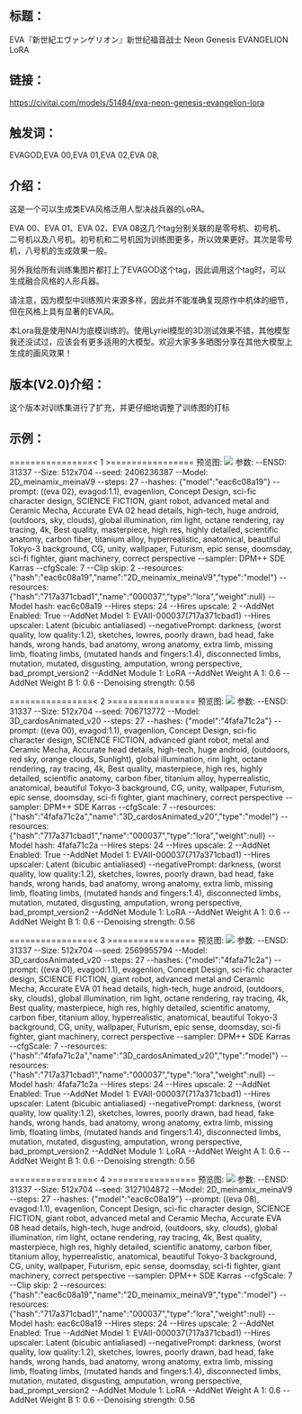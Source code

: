 ## 标题：
EVA『新世紀エヴァンゲリオン』新世纪福音战士 Neon Genesis EVANGELION LoRA

## 链接：
https://civitai.com/models/51484/eva-neon-genesis-evangelion-lora

## 触发词：
EVAGOD,EVA 00,EVA 01,EVA 02,EVA 08,

## 介绍：
<p>这是一个可以生成类EVA风格泛用人型决战兵器的LoRA。</p><p>EVA 00、EVA 01、EVA 02、EVA 08这几个tag分别关联的是零号机、初号机、二号机以及八号机。初号机和二号机因为训练图更多，所以效果更好。其次是零号机，八号机的生成效果一般。</p><p>另外我给所有训练集图片都打上了EVAGOD这个tag，因此调用这个tag时，可以生成融合风格的人形兵器。</p><p>请注意，因为模型中训练照片来源多样，因此并不能准确复现原作中机体的细节，但在风格上具有显著的EVA风。</p><p>本Lora我是使用NAI为底模训练的。使用Lyriel模型的3D测试效果不错，其他模型我还没试过，应该会有更多适用的大模型。欢迎大家多多晒图分享在其他大模型上生成的画风效果！</p>

## 版本(V2.0)介绍：
<p>这个版本对训练集进行了扩充，并更仔细地调整了训练图的打标</p>

## 示例：
================\< 1 \>================
预览图: 
![](https://image.civitai.com/xG1nkqKTMzGDvpLrqFT7WA/8afced28-2554-4bfe-56c8-cd06f5322b00/width=450/613082.jpeg)
参数: 
--ENSD: 31337
--Size: 512x704
--seed: 2406236387
--Model: 2D_meinamix_meinaV9
--steps: 27
--hashes: {"model":"eac6c08a19"}
--prompt: ((eva 02), evagod:1.1), evagenlion, Concept Design, sci-fic character design, SCIENCE FICTION, giant robot, advanced metal and Ceramic Mecha, Accurate EVA 02 head details, high-tech, huge android, (outdoors, sky, clouds), global illumination, rim light, octane rendering, ray tracing, 4k, Best quality, masterpiece, high res, highly detailed, scientific anatomy, carbon fiber, titanium alloy, hyperrealistic, anatomical, beautiful Tokyo-3 background, CG, unity, wallpaper, Futurism, epic sense, doomsday, sci-fi fighter, giant machinery, correct perspective
--sampler: DPM++ SDE Karras
--cfgScale: 7
--Clip skip: 2
--resources: {"hash":"eac6c08a19","name":"2D_meinamix_meinaV9","type":"model"}
--resources: {"hash":"717a371cbad1","name":"000037","type":"lora","weight":null}
--Model hash: eac6c08a19
--Hires steps: 24
--Hires upscale: 2
--AddNet Enabled: True
--AddNet Model 1: EVAII-000037(717a371cbad1)
--Hires upscaler: Latent (bicubic antialiased)
--negativePrompt: darkness, (worst quality, low quality:1.2), sketches, lowres, poorly drawn, bad head, fake hands, wrong hands, bad anatomy, wrong anatomy, extra limb, missing limb, floating limbs, (mutated hands and fingers:1.4), disconnected limbs, mutation, mutated, disgusting, amputation, wrong perspective, bad_prompt_version2
--AddNet Module 1: LoRA
--AddNet Weight A 1: 0.6
--AddNet Weight B 1: 0.6
--Denoising strength: 0.56

================\< 2 \>================
预览图: 
![](https://image.civitai.com/xG1nkqKTMzGDvpLrqFT7WA/cd90590d-3310-43b3-d74c-cebaf5c25700/width=450/613096.jpeg)
参数: 
--ENSD: 31337
--Size: 512x704
--seed: 706713772
--Model: 3D_cardosAnimated_v20
--steps: 27
--hashes: {"model":"4fafa71c2a"}
--prompt: ((eva 00), evagod:1.1), evagenlion, Concept Design, sci-fic character design, SCIENCE FICTION, advanced giant robot, metal and Ceramic Mecha, Accurate head details, high-tech, huge android, (outdoors, red sky, orange clouds, Sunlight), global illumination, rim light, octane rendering, ray tracing, 4k, Best quality, masterpiece, high res, highly detailed, scientific anatomy, carbon fiber, titanium alloy, hyperrealistic, anatomical, beautiful Tokyo-3 background, CG, unity, wallpaper, Futurism, epic sense, doomsday, sci-fi fighter, giant machinery, correct perspective
--sampler: DPM++ SDE Karras
--cfgScale: 7
--resources: {"hash":"4fafa71c2a","name":"3D_cardosAnimated_v20","type":"model"}
--resources: {"hash":"717a371cbad1","name":"000037","type":"lora","weight":null}
--Model hash: 4fafa71c2a
--Hires steps: 24
--Hires upscale: 2
--AddNet Enabled: True
--AddNet Model 1: EVAII-000037(717a371cbad1)
--Hires upscaler: Latent (bicubic antialiased)
--negativePrompt: darkness, (worst quality, low quality:1.2), sketches, lowres, poorly drawn, bad head, fake hands, wrong hands, bad anatomy, wrong anatomy, extra limb, missing limb, floating limbs, (mutated hands and fingers:1.4), disconnected limbs, mutation, mutated, disgusting, amputation, wrong perspective, bad_prompt_version2
--AddNet Module 1: LoRA
--AddNet Weight A 1: 0.6
--AddNet Weight B 1: 0.6
--Denoising strength: 0.56

================\< 3 \>================
预览图: 
![](https://image.civitai.com/xG1nkqKTMzGDvpLrqFT7WA/95f1104e-a1f3-4742-50e3-10e648373300/width=450/613107.jpeg)
参数: 
--ENSD: 31337
--Size: 512x704
--seed: 2569955794
--Model: 3D_cardosAnimated_v20
--steps: 27
--hashes: {"model":"4fafa71c2a"}
--prompt: ((eva 01), evagod:1.1), evagenlion, Concept Design, sci-fic character design, SCIENCE FICTION, giant robot, advanced metal and Ceramic Mecha, Accurate EVA 01 head details, high-tech, huge android, (outdoors, sky, clouds), global illumination, rim light, octane rendering, ray tracing, 4k, Best quality, masterpiece, high res, highly detailed, scientific anatomy, carbon fiber, titanium alloy, hyperrealistic, anatomical, beautiful Tokyo-3 background, CG, unity, wallpaper, Futurism, epic sense, doomsday, sci-fi fighter, giant machinery, correct perspective
--sampler: DPM++ SDE Karras
--cfgScale: 7
--resources: {"hash":"4fafa71c2a","name":"3D_cardosAnimated_v20","type":"model"}
--resources: {"hash":"717a371cbad1","name":"000037","type":"lora","weight":null}
--Model hash: 4fafa71c2a
--Hires steps: 24
--Hires upscale: 2
--AddNet Enabled: True
--AddNet Model 1: EVAII-000037(717a371cbad1)
--Hires upscaler: Latent (bicubic antialiased)
--negativePrompt: darkness, (worst quality, low quality:1.2), sketches, lowres, poorly drawn, bad head, fake hands, wrong hands, bad anatomy, wrong anatomy, extra limb, missing limb, floating limbs, (mutated hands and fingers:1.4), disconnected limbs, mutation, mutated, disgusting, amputation, wrong perspective, bad_prompt_version2
--AddNet Module 1: LoRA
--AddNet Weight A 1: 0.6
--AddNet Weight B 1: 0.6
--Denoising strength: 0.56

================\< 4 \>================
预览图: 
![](https://image.civitai.com/xG1nkqKTMzGDvpLrqFT7WA/3756a398-9c6a-4f32-83cd-db1fb9f70200/width=450/613089.jpeg)
参数: 
--ENSD: 31337
--Size: 512x704
--seed: 3127104872
--Model: 2D_meinamix_meinaV9
--steps: 27
--hashes: {"model":"eac6c08a19"}
--prompt: ((eva 08), evagod:1.1), evagenlion, Concept Design, sci-fic character design, SCIENCE FICTION, giant robot, advanced metal and Ceramic Mecha, Accurate EVA 08 head details, high-tech, huge android, (outdoors, sky, clouds), global illumination, rim light, octane rendering, ray tracing, 4k, Best quality, masterpiece, high res, highly detailed, scientific anatomy, carbon fiber, titanium alloy, hyperrealistic, anatomical, beautiful Tokyo-3 background, CG, unity, wallpaper, Futurism, epic sense, doomsday, sci-fi fighter, giant machinery, correct perspective
--sampler: DPM++ SDE Karras
--cfgScale: 7
--Clip skip: 2
--resources: {"hash":"eac6c08a19","name":"2D_meinamix_meinaV9","type":"model"}
--resources: {"hash":"717a371cbad1","name":"000037","type":"lora","weight":null}
--Model hash: eac6c08a19
--Hires steps: 24
--Hires upscale: 2
--AddNet Enabled: True
--AddNet Model 1: EVAII-000037(717a371cbad1)
--Hires upscaler: Latent (bicubic antialiased)
--negativePrompt: darkness, (worst quality, low quality:1.2), sketches, lowres, poorly drawn, bad head, fake hands, wrong hands, bad anatomy, wrong anatomy, extra limb, missing limb, floating limbs, (mutated hands and fingers:1.4), disconnected limbs, mutation, mutated, disgusting, amputation, wrong perspective, bad_prompt_version2
--AddNet Module 1: LoRA
--AddNet Weight A 1: 0.6
--AddNet Weight B 1: 0.6
--Denoising strength: 0.56
